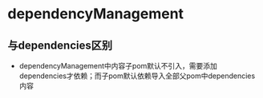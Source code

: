 # dependencyManagement

## 与dependencies区别

- dependencyManagement中内容子pom默认不引入，需要添加dependencies才依赖；而子pom默认依赖导入全部父pom中dependencies内容